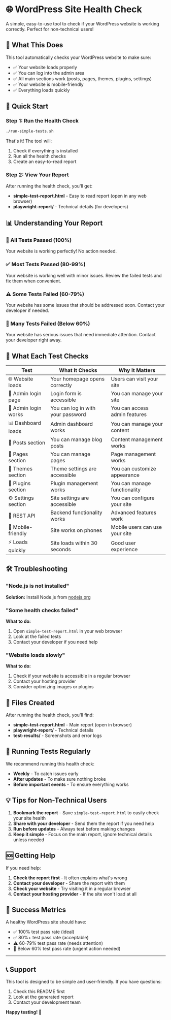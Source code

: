 # 🌐 WordPress Site Health Check

A simple, easy-to-use tool to check if your WordPress website is working correctly. Perfect for non-technical users!

## 🎯 What This Does

This tool automatically checks your WordPress website to make sure:
- ✅ Your website loads properly
- ✅ You can log into the admin area
- ✅ All main sections work (posts, pages, themes, plugins, settings)
- ✅ Your website is mobile-friendly
- ✅ Everything loads quickly

## 🚀 Quick Start

### Step 1: Run the Health Check
```bash
./run-simple-tests.sh
```

That's it! The tool will:
1. Check if everything is installed
2. Run all the health checks
3. Create an easy-to-read report

### Step 2: View Your Report
After running the health check, you'll get:
- **simple-test-report.html** - Easy to read report (open in any web browser)
- **playwright-report/** - Technical details (for developers)

## 📊 Understanding Your Report

### 🎉 All Tests Passed (100%)
Your website is working perfectly! No action needed.

### ✅ Most Tests Passed (80-99%)
Your website is working well with minor issues. Review the failed tests and fix them when convenient.

### ⚠️ Some Tests Failed (60-79%)
Your website has some issues that should be addressed soon. Contact your developer if needed.

### 🚨 Many Tests Failed (Below 60%)
Your website has serious issues that need immediate attention. Contact your developer right away.

## 🔧 What Each Test Checks

| Test | What It Checks | Why It Matters |
|------|----------------|----------------|
| 🌐 Website loads | Your homepage opens correctly | Users can visit your site |
| 🔐 Admin login page | Login form is accessible | You can manage your site |
| 👤 Admin login works | You can log in with your password | You can access admin features |
| 📊 Dashboard loads | Admin dashboard works | You can manage your content |
| 📝 Posts section | You can manage blog posts | Content management works |
| 📄 Pages section | You can manage pages | Page management works |
| 🎨 Themes section | Theme settings are accessible | You can customize appearance |
| 🔌 Plugins section | Plugin management works | You can manage functionality |
| ⚙️ Settings section | Site settings are accessible | You can configure your site |
| 🔗 REST API | Backend functionality works | Advanced features work |
| 📱 Mobile-friendly | Site works on phones | Mobile users can use your site |
| ⚡ Loads quickly | Site loads within 30 seconds | Good user experience |

## 🛠️ Troubleshooting

### "Node.js is not installed"
**Solution:** Install Node.js from [nodejs.org](https://nodejs.org/)

### "Some health checks failed"
**What to do:**
1. Open `simple-test-report.html` in your web browser
2. Look at the failed tests
3. Contact your developer if you need help

### "Website loads slowly"
**What to do:**
1. Check if your website is accessible in a regular browser
2. Contact your hosting provider
3. Consider optimizing images or plugins

## 📁 Files Created

After running the health check, you'll find:

- **simple-test-report.html** - Main report (open in browser)
- **playwright-report/** - Technical details
- **test-results/** - Screenshots and error logs

## 🔄 Running Tests Regularly

We recommend running this health check:
- **Weekly** - To catch issues early
- **After updates** - To make sure nothing broke
- **Before important events** - To ensure everything works

## 💡 Tips for Non-Technical Users

1. **Bookmark the report** - Save `simple-test-report.html` to easily check your site health
2. **Share with your developer** - Send them the report if you need help
3. **Run before updates** - Always test before making changes
4. **Keep it simple** - Focus on the main report, ignore technical details unless needed

## 🆘 Getting Help

If you need help:
1. **Check the report first** - It often explains what's wrong
2. **Contact your developer** - Share the report with them
3. **Check your website** - Try visiting it in a regular browser
4. **Contact your hosting provider** - If the site won't load at all

## 🎯 Success Metrics

A healthy WordPress site should have:
- ✅ 100% test pass rate (ideal)
- ✅ 80%+ test pass rate (acceptable)
- ⚠️ 60-79% test pass rate (needs attention)
- 🚨 Below 60% test pass rate (urgent action needed)

---

## 📞 Support

This tool is designed to be simple and user-friendly. If you have questions:
1. Check this README first
2. Look at the generated report
3. Contact your development team

**Happy testing! 🎉**
